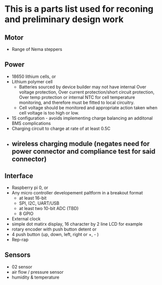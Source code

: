 # This is a parts list used for reconing and preliminary design work

## Motor

- Range of Nema steppers

## Power

- 18650 lithium cells, or
- Lithium polymer cell
  - Batteries sourced by device builder may not have internal Over voltage protection, Over current protection/short circuit protection, Over temp protection or internal NTC for cell temperature monitoring, and therefore must be fitted to local circuitry.
  - Cell voltage should be monitored and appropriate action taken when cell voltage is too high or low.
- 1S configuration - avoids implementing charge balancing an additonal BMS complications
- Charging circuit to charge at rate of at least 0.5C
- wireless charging module (negates need for power connector and compliance test for said connector)
  - 

## Interface

- Raspberry pi 0, or
- Any micro controller developement paltform in a breakout format
  - at least 16-bit
  - SPI, I2C, UART/USB
  - at least two 10-bit ADC (TBD)
  - 8 GPIO
- External clock
- simple dot matirx display, 16 character by 2 line LCD for example
- rotary encoder with push button detent or
- 4 push button (up, down, left, right or +, - )
- Rep-rap 

## Sensors

- 02 sensor
- air flow / pressure sensor
- humidity & temperature
